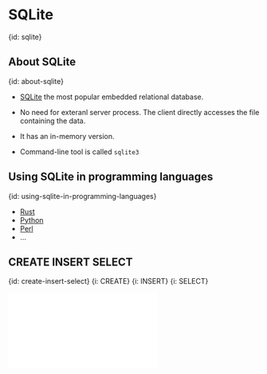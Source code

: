# SQLite
{id: sqlite}


## About SQLite
{id: about-sqlite}

* [SQLite](https://sqlite.org/) the most popular embedded relational database.
* No need for exteranl server process. The client directly accesses the file containing the data.
* It has an in-memory version.

* Command-line tool is called `sqlite3`


## Using SQLite in programming languages
{id: using-sqlite-in-programming-languages}

* [Rust](https://rust.code-maven.com/slides/rust/sqlite)
* [Python](https://slides.code-maven.com/python/sqlite)
* [Perl](https://slides.code-maven.com/perl/perl-dbi)
* ...

## CREATE INSERT SELECT
{id: create-insert-select}
{i: CREATE}
{i: INSERT}
{i: SELECT}

![](examples/create-insert-select.sql)
